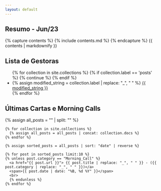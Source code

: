 ```yaml
---
layout: default
---
```


<div class="container">
	<div class="row">
		<div class="col-12 col-lg-7">
      <h2>Resumo - Jun/23</h2>
      {% capture contents %}
        {% include contents.md %}
      {% endcapture %}
      {{ contents | markdownify }}
    </div>
		<div class="col-lg-1"></div>
		<div class="col-12 col-lg-4">
      <h2>Lista de Gestoras</h2>
      <ul class="list-unstyled">
        {% for collection in site.collections %}
          {% if collection.label == 'posts' %}
            {% continue %}
          {% endif %}
          <li>
            {% assign modified_string = collection.label | replace: "_", " " %}
            <a href="{{ site.baseurl }}/{{ collection.label }}/">{{ modified_string }}</a>
          </li>
        {% endfor %}
      </ul>
    </div>
	</div>

  <div class="row card border-0">
    <h2>Últimas Cartas e Morning Calls</h2>
    {% assign all_posts = "" | split: "" %}

    {% for collection in site.collections %}
      {% assign all_posts = all_posts | concat: collection.docs %}
    {% endfor %}

    {% assign sorted_posts = all_posts | sort: "date" | reverse %}

    {% for post in sorted_posts limit:10 %}
    {% unless post.category == "Morning_Call" %}
      <a href="{{ post.url }}"> {{ post.title | replace: "_", " " }} - ({{ post.category | replace: "_", " " }})</a>
      <span>{{ post.date | date: "%B, %d %Y" }}</span>
      <br>
      {% endunless %}
    {% endfor %}
  </div>
</div>


